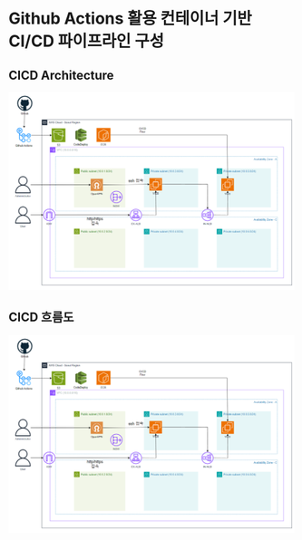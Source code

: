 # Github Actions 활용 컨테이너 기반 CI/CD 파이프라인 구성


## CICD Architecture
![](https://github.com/deepcrystal2/CICD-GithubActions/blob/main/github%20pipeline%20architecture.png)

## CICD 흐름도
![](https://github.com/deepcrystal2/CICD-GithubActions/blob/main/github%20pipeline%20architecture.png)